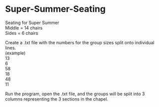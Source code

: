 # Super-Summer-Seating
Seating for Super Summer  
Middle = 14 chairs  
Sides = 6 chairs  

Create a .txt file with the numbers for the group sizes split onto individual lines.  
(example)  
13  
6  
58  
18  
48  
11  
  
Run the program, open the .txt file, and the groups will be split into 3 columns representing the 3 sections in the chapel.
